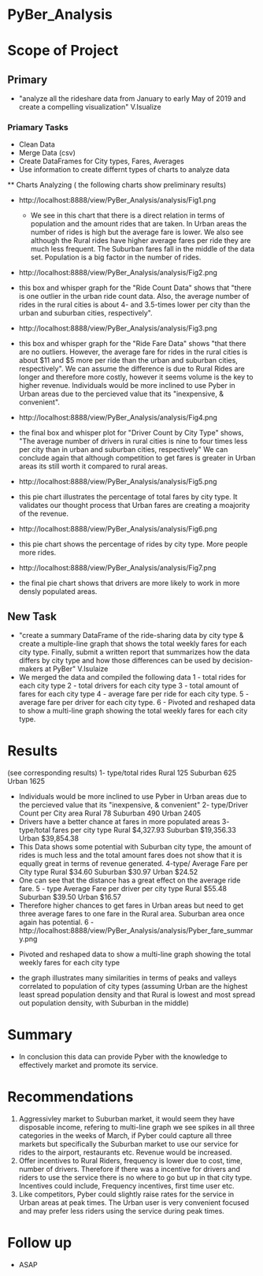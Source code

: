 # PyBer_Analysis
# Scope of Project

## Primary
 *  "analyze all the rideshare data from January to early May of 2019 and create a compelling visualization" V.Isualize

### Priamary Tasks 
 * Clean Data
 * Merge Data (csv)
 * Create DataFrames for City types, Fares, Averages
 * Use information to create differnt types of charts to analyze data 

** Charts Analyzing  ( the following charts show preliminary results)
  
  * http://localhost:8888/view/PyBer_Analysis/analysis/Fig1.png
    - We see in this chart that there is a direct relation in terms of population and the amount rides that are taken. In Urban areas the number of rides is high but the average fare is lower. We also see although the Rural rides have higher average fares per ride they are much less frequent. The Suburban fares fall in the middle of the data set. Population is a big factor in the number of rides. 
  
  * http://localhost:8888/view/PyBer_Analysis/analysis/Fig2.png
 - this box and whisper graph for the "Ride Count Data" shows that "there is one outlier in the urban ride count data. Also, the average number of rides in the rural cities is about 4- and 3.5-times lower per city than the urban and suburban cities, respectively".

 * http://localhost:8888/view/PyBer_Analysis/analysis/Fig3.png
 - this box and whisper graph for the "Ride Fare Data" shows "that there are no outliers. However, the average fare for rides in the rural cities is about $11 and $5 more per ride than the urban and suburban cities, respectively". We can assume the difference is due to Rural Rides are longer and therefore more costly, however it seems volume is the key to higher revenue. Individuals would be more inclined to use Pyber in Urban areas due to the percieved value that its "inexpensive, & convenient".
 
 * http://localhost:8888/view/PyBer_Analysis/analysis/Fig4.png
  - the final box and whisper plot for "Driver Count by City Type" shows, "The average number of drivers in rural cities is nine to four times less per city than in urban and suburban cities, respectively" We can conclude again that although competition to get fares is greater in Urban areas its still worth it compared to rural areas.
  
 * http://localhost:8888/view/PyBer_Analysis/analysis/Fig5.png 
  - this pie chart illustrates the percentage of total fares by city type. It validates our thought process that Urban fares are creating a moajority of the revenue.

 * http://localhost:8888/view/PyBer_Analysis/analysis/Fig6.png
  - this pie chart shows the percentage of rides by city type. More people more rides.
  
 * http://localhost:8888/view/PyBer_Analysis/analysis/Fig7.png
  - the final pie chart shows that drivers are more likely to work in more densly populated areas.
  
  ## New Task
  *  "create a summary DataFrame of the ride-sharing data by city type & create a multiple-line graph that shows the total weekly fares for each city type. Finally, submit a  written report that summarizes how the data differs by city type and how those differences can be used by decision-makers at PyBer" V.Isulaize
  * We merged the data and compiled the following data
  1 - total rides for each city type
  2 - total drivers for each city type
  3 - total amount of fares for each city type
  4 - average fare per ride for each city type. 
  5 - average fare per driver for each city type. 
  6 - Pivoted and reshaped data to show a multi-line graph showing the total weekly fares for each city type.
# Results 
(see corresponding results)
1- type/total rides
Rural        125
Suburban     625
Urban       1625
* Individuals would be more inclined to use Pyber in Urban areas due to the percieved value that its "inexpensive, & convenient"
2- type/Driver Count per City area
Rural         78
Suburban     490
Urban       2405
* Drivers have a better chance at fares in more populated areas
3- type/total fares per city type
Rural        $4,327.93
Suburban    $19,356.33
Urban       $39,854.38
* This Data shows some potential with Suburban city type, the amount of rides is much less and the total amount fares does not show that it is equally great in terms of revenue generated.
4-type/ Average Fare per City type
Rural       $34.60
Suburban    $30.97
Urban       $24.52 
* One can see that the distance has a great effect on the average ride fare. 
5 - type Average Fare per driver per city type
Rural       $55.48
Suburban    $39.50
Urban       $16.57
* Therefore higher chances to get fares in Urban areas but need to get three average fares to one fare in the Rural area. Suburban area once again has potential.
6 - http://localhost:8888/view/PyBer_Analysis/analysis/Pyber_fare_summary.png
- Pivoted and reshaped data to show a multi-line graph showing the total weekly fares for each city type
* the graph illustrates many similarities in terms of peaks and valleys correlated to population of city types (assuming Urban are the highest least spread population density and that Rural is lowest and most spread out population density, with Suburban in the middle) 

# Summary
 * In conclusion this data can provide Pyber with the knowledge to effectively market and promote its service.
#  Recommendations
1) Aggressivley market to Suburban market, it would seem they have disposable income, refering to multi-line graph we see spikes in all three categories in the weeks of March, if Pyber could capture all three markets but specifically the Suburban market to use our service for rides to the airport, restaurants etc. Revenue would be increased.
2) Offer incentives to Rural Riders, frequency is lower due to cost, time, number of drivers. Therefore if there was a incentive for drivers and riders to use the service there is no where to go but up in that city type. Incentives could include, Frequency incentives, first time user etc.
3) Like competitors, Pyber could slightly raise rates for the service in Urban areas at peak times. The Urban user is very convenient focused and may prefer less riders using the service during peak times.

# Follow up
* ASAP 
